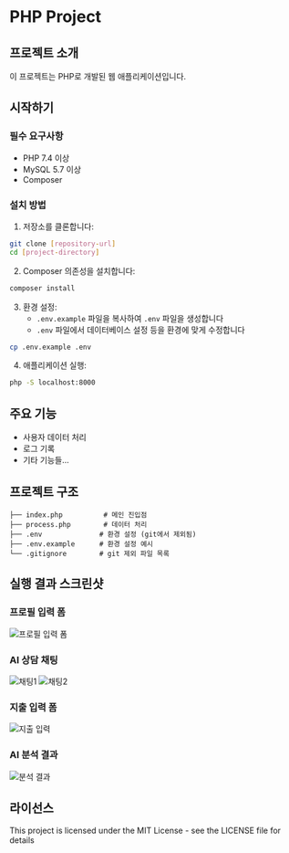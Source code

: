 # PHP Project

## 프로젝트 소개
이 프로젝트는 PHP로 개발된 웹 애플리케이션입니다.

## 시작하기

### 필수 요구사항
- PHP 7.4 이상
- MySQL 5.7 이상
- Composer

### 설치 방법

1. 저장소를 클론합니다:
```bash
git clone [repository-url]
cd [project-directory]
```

2. Composer 의존성을 설치합니다:
```bash
composer install
```

3. 환경 설정:
   - `.env.example` 파일을 복사하여 `.env` 파일을 생성합니다
   - `.env` 파일에서 데이터베이스 설정 등을 환경에 맞게 수정합니다
```bash
cp .env.example .env
```

4. 애플리케이션 실행:
```bash
php -S localhost:8000
```

## 주요 기능
- 사용자 데이터 처리
- 로그 기록
- 기타 기능들...

## 프로젝트 구조
```
├── index.php          # 메인 진입점
├── process.php        # 데이터 처리
├── .env              # 환경 설정 (git에서 제외됨)
├── .env.example      # 환경 설정 예시
└── .gitignore        # git 제외 파일 목록
```

## 실행 결과 스크린샷

### 프로필 입력 폼
![프로필 입력 폼](./images/profile_form.png)

### AI 상담 채팅
![채팅1](./images/chat1.png)
![채팅2](./images/chat2.png)

### 지출 입력 폼
![지출 입력](./images/expenses.png)

### AI 분석 결과
![분석 결과](./images/chat3.png)

## 라이선스
This project is licensed under the MIT License - see the LICENSE file for details
